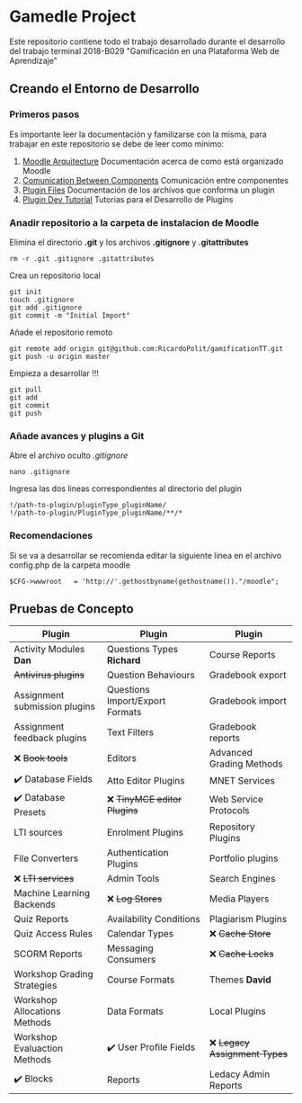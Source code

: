 # Gamedle Project

Este repositorio contiene todo el trabajo desarrollado durante el desarrollo del trabajo terminal 2018-B029 "Gamificación en una Plataforma Web de Aprendizaje"

## Creando el Entorno de Desarrollo

### Primeros pasos

Es importante leer la documentación y familizarse con la misma, para trabajar en este repositorio se debe de leer como mínimo:

1. [Moodle Arquitecture](https://docs.moodle.org/dev/Moodle_architecture) Documentación acerca de como está organizado Moodle
2. [Comunication Between Components](https://docs.moodle.org/dev/Communication_Between_Components) Comunicación entre componentes
2. [Plugin Files](https://docs.moodle.org/dev/Plugin_files#db.2Finstall.xml) Documentación de los archivos que conforma un plugin
3. [Plugin Dev Tutorial](https://docs.moodle.org/dev/Tutorial) Tutorias para el Desarrollo de Plugins


### Anadir repositorio a la carpeta de instalacion de Moodle

Elimina el directorio **.git** y los archivos **.gitignore** y **.gitattributes**

    rm -r .git .gitignore .gitattributes
    
Crea un repositorio local

    git init
    touch .gitignore
    git add .gitignore
    git commit -m "Initial Import"

Añade el repositorio remoto

    git remote add origin git@github.com:RicardoPolit/gamificationTT.git
    git push -u origin master

Empieza a desarrollar !!!

    git pull 
    git add 
    git commit
    git push


### Añade avances y plugins a Git

Abre el archivo oculto *.gitignore*

    nano .gitignore
    
Ingresa las dos lineas correspondientes al directorio del plugin

    !/path-to-plugin/pluginType_pluginName/
    !/path-to-plugin/PluginType_pluginName/**/*

### Recomendaciones

Si se va a desarrollar se recomienda editar la siguiente linea en el archivo config.php de la carpeta moodle

    $CFG->wwwroot   = 'http://'.gethostbyname(gethostname())."/moodle";

## Pruebas de Concepto

| Plugin                                           | Plugin                                              | Plugin                                      |
| ------------------------------------------------ | --------------------------------------------------- | ------------------------------------------- |
|                    Activity Modules **Dan**      |                    Questions Types **Richard**      |                    Course Reports           |
|                  ~~Antivirus plugins~~           |                    Question Behaviours              |                    Gradebook export         |
|                    Assignment submission plugins |                    Questions Import/Export Formats  |                    Gradebook import         |
|                    Assignment feedback plugins   |                    Text Filters                     |                    Gradebook reports        |
| :x:              ~~Book tools~~                  |                    Editors                          |                    Advanced Grading Methods |
|           :heavy_check_mark:  Database Fields    |                    Atto Editor Plugins              |                    MNET Services            |
|           :heavy_check_mark:  Database Presets   | :x:              ~~TinyMCE editor Plugins~~         |                    Web Service Protocols    |
|                    LTI sources                   |                    Enrolment Plugins                |                    Repository Plugins       |
|                    File Converters               |                    Authentication Plugins           |                    Portfolio plugins        |
| :x:              ~~LTI services~~                |                    Admin Tools                      |                    Search Engines           |
|                    Machine Learning Backends     | :x:              ~~Log Stores~~                     |                    Media Players            |
|                    Quiz Reports                  |                    Availability Conditions          |                    Plagiarism Plugins       |
|                    Quiz Access Rules             |                    Calendar Types                   | :x:              ~~Cache Store~~            |
|                    SCORM Reports                 |                    Messaging Consumers              | :x:              ~~Cache Locks~~            |
|                    Workshop Grading Strategies   |                    Course Formats                   |                    Themes **David**         |
|                    Workshop Allocations Methods  |                    Data Formats                     |                    Local Plugins            |
|                    Workshop Evaluaction Methods  | :heavy_check_mark: User Profile Fields              | :x:             ~~Legacy Assignment Types~~ |
| :heavy_check_mark: Blocks                        |                    Reports                          |                    Ledacy Admin Reports     |


